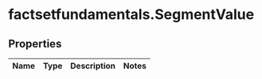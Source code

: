 # factsetfundamentals.SegmentValue

## Properties

Name | Type | Description | Notes
------------ | ------------- | ------------- | -------------


